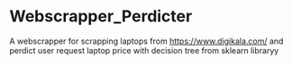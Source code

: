 # Webscrapper_Perdicter
A webscrapper for scrapping laptops from https://www.digikala.com/
and perdict user request laptop price with decision tree from sklearn libraryy
